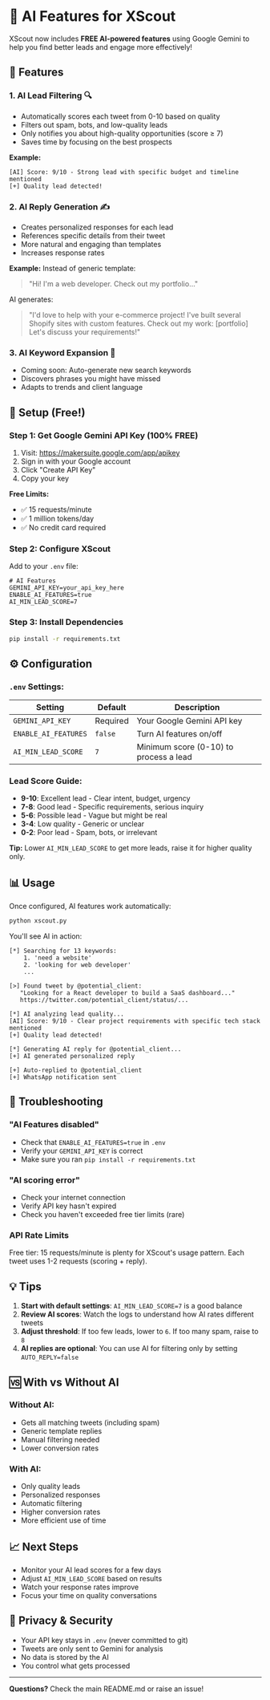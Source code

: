 # 🤖 AI Features for XScout

XScout now includes **FREE AI-powered features** using Google Gemini to help you find better leads and engage more effectively!

## 🎯 Features

### 1. **AI Lead Filtering** 🔍
- Automatically scores each tweet from 0-10 based on quality
- Filters out spam, bots, and low-quality leads
- Only notifies you about high-quality opportunities (score ≥ 7)
- Saves time by focusing on the best prospects

**Example:**
```
[AI] Score: 9/10 - Strong lead with specific budget and timeline mentioned
[+] Quality lead detected!
```

### 2. **AI Reply Generation** ✍️
- Creates personalized responses for each lead
- References specific details from their tweet
- More natural and engaging than templates
- Increases response rates

**Example:**
Instead of generic template:
> "Hi! I'm a web developer. Check out my portfolio..."

AI generates:
> "I'd love to help with your e-commerce project! I've built several Shopify sites with custom features. Check out my work: [portfolio] Let's discuss your requirements!"

### 3. **AI Keyword Expansion** 🔎
- Coming soon: Auto-generate new search keywords
- Discovers phrases you might have missed
- Adapts to trends and client language

## 🚀 Setup (Free!)

### Step 1: Get Google Gemini API Key (100% FREE)

1. Visit: https://makersuite.google.com/app/apikey
2. Sign in with your Google account
3. Click "Create API Key"
4. Copy your key

**Free Limits:**
- ✅ 15 requests/minute
- ✅ 1 million tokens/day  
- ✅ No credit card required

### Step 2: Configure XScout

Add to your `.env` file:

```env
# AI Features
GEMINI_API_KEY=your_api_key_here
ENABLE_AI_FEATURES=true
AI_MIN_LEAD_SCORE=7
```

### Step 3: Install Dependencies

```bash
pip install -r requirements.txt
```

## ⚙️ Configuration

### `.env` Settings:

| Setting | Default | Description |
|---------|---------|-------------|
| `GEMINI_API_KEY` | Required | Your Google Gemini API key |
| `ENABLE_AI_FEATURES` | `false` | Turn AI features on/off |
| `AI_MIN_LEAD_SCORE` | `7` | Minimum score (0-10) to process a lead |

### Lead Score Guide:

- **9-10**: Excellent lead - Clear intent, budget, urgency
- **7-8**: Good lead - Specific requirements, serious inquiry
- **5-6**: Possible lead - Vague but might be real
- **3-4**: Low quality - Generic or unclear
- **0-2**: Poor lead - Spam, bots, or irrelevant

**Tip:** Lower `AI_MIN_LEAD_SCORE` to get more leads, raise it for higher quality only.

## 📊 Usage

Once configured, AI features work automatically:

```bash
python xscout.py
```

You'll see AI in action:

```
[*] Searching for 13 keywords:
    1. 'need a website'
    2. 'looking for web developer'
    ...

[>] Found tweet by @potential_client:
   "Looking for a React developer to build a SaaS dashboard..."
   https://twitter.com/potential_client/status/...

[*] AI analyzing lead quality...
[AI] Score: 9/10 - Clear project requirements with specific tech stack mentioned
[+] Quality lead detected!

[*] Generating AI reply for @potential_client...
[+] AI generated personalized reply

[+] Auto-replied to @potential_client
[+] WhatsApp notification sent
```

## 🔧 Troubleshooting

### "AI Features disabled"
- Check that `ENABLE_AI_FEATURES=true` in `.env`
- Verify your `GEMINI_API_KEY` is correct
- Make sure you ran `pip install -r requirements.txt`

### "AI scoring error"
- Check your internet connection
- Verify API key hasn't expired
- Check you haven't exceeded free tier limits (rare)

### API Rate Limits
Free tier: 15 requests/minute is plenty for XScout's usage pattern. Each tweet uses 1-2 requests (scoring + reply).

## 💡 Tips

1. **Start with default settings**: `AI_MIN_LEAD_SCORE=7` is a good balance
2. **Review AI scores**: Watch the logs to understand how AI rates different tweets
3. **Adjust threshold**: If too few leads, lower to `6`. If too many spam, raise to `8`
4. **AI replies are optional**: You can use AI for filtering only by setting `AUTO_REPLY=false`

## 🆚 With vs Without AI

### Without AI:
- Gets all matching tweets (including spam)
- Generic template replies
- Manual filtering needed
- Lower conversion rates

### With AI:
- Only quality leads
- Personalized responses
- Automatic filtering
- Higher conversion rates
- More efficient use of time

## 📈 Next Steps

- Monitor your AI lead scores for a few days
- Adjust `AI_MIN_LEAD_SCORE` based on results
- Watch your response rates improve
- Focus your time on quality conversations

## 🔐 Privacy & Security

- Your API key stays in `.env` (never committed to git)
- Tweets are only sent to Gemini for analysis
- No data is stored by the AI
- You control what gets processed

---

**Questions?** Check the main README.md or raise an issue!
